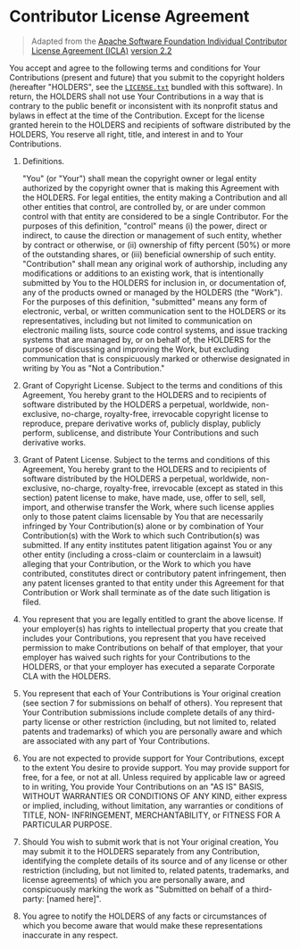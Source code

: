 # Contributor License Agreement

> Adapted from the [Apache Software Foundation Individual Contributor License Agreement (ICLA)](https://www.apache.org/licenses/contributor-agreements.html) [version 2.2](https://www.apache.org/licenses/icla.pdf)

You accept and agree to the following terms and conditions for Your
Contributions (present and future) that you submit to the copyright
holders (hereafter "HOLDERS", see the [`LICENSE.txt`](../../LICENSE.txt)
bundled with this software). In return, the HOLDERS shall not use
Your Contributions in a way that is contrary to the public benefit or
inconsistent with its nonprofit status and bylaws in effect at the
time of the Contribution. Except for the license granted herein to
the HOLDERS and recipients of software distributed by the HOLDERS,
You reserve all right, title, and interest in and to Your Contributions.

1. Definitions.

    "You" (or "Your") shall mean the copyright owner or legal entity
    authorized by the copyright owner that is making this Agreement
    with the HOLDERS. For legal entities, the entity making a
    Contribution and all other entities that control, are controlled
    by, or are under common control with that entity are considered to
    be a single Contributor. For the purposes of this definition,
    "control" means (i) the power, direct or indirect, to cause the
    direction or management of such entity, whether by contract or
    otherwise, or (ii) ownership of fifty percent (50%) or more of the
    outstanding shares, or (iii) beneficial ownership of such entity.
    "Contribution" shall mean any original work of authorship,
    including any modifications or additions to an existing work, that
    is intentionally submitted by You to the HOLDERS for inclusion
    in, or documentation of, any of the products owned or managed by
    the HOLDERS (the "Work"). For the purposes of this definition,
    "submitted" means any form of electronic, verbal, or written
    communication sent to the HOLDERS or its representatives,
    including but not limited to communication on electronic mailing
    lists, source code control systems, and issue tracking systems that
    are managed by, or on behalf of, the HOLDERS for the purpose of
    discussing and improving the Work, but excluding communication that
    is conspicuously marked or otherwise designated in writing by You
    as "Not a Contribution."

2. Grant of Copyright License. Subject to the terms and conditions of
    this Agreement, You hereby grant to the HOLDERS and to
    recipients of software distributed by the HOLDERS a perpetual,
    worldwide, non-exclusive, no-charge, royalty-free, irrevocable
    copyright license to reproduce, prepare derivative works of,
    publicly display, publicly perform, sublicense, and distribute Your
    Contributions and such derivative works.

3. Grant of Patent License. Subject to the terms and conditions of
    this Agreement, You hereby grant to the HOLDERS and to
    recipients of software distributed by the HOLDERS a perpetual,
    worldwide, non-exclusive, no-charge, royalty-free, irrevocable
    (except as stated in this section) patent license to make, have
    made, use, offer to sell, sell, import, and otherwise transfer the
    Work, where such license applies only to those patent claims
    licensable by You that are necessarily infringed by Your
    Contribution(s) alone or by combination of Your Contribution(s)
    with the Work to which such Contribution(s) was submitted. If any
    entity institutes patent litigation against You or any other entity
    (including a cross-claim or counterclaim in a lawsuit) alleging
    that your Contribution, or the Work to which you have contributed,
    constitutes direct or contributory patent infringement, then any
    patent licenses granted to that entity under this Agreement for
    that Contribution or Work shall terminate as of the date such
    litigation is filed.

4. You represent that you are legally entitled to grant the above
    license. If your employer(s) has rights to intellectual property
    that you create that includes your Contributions, you represent
    that you have received permission to make Contributions on behalf
    of that employer, that your employer has waived such rights for
    your Contributions to the HOLDERS, or that your employer has
    executed a separate Corporate CLA with the HOLDERS.

5. You represent that each of Your Contributions is Your original
    creation (see section 7 for submissions on behalf of others). You
    represent that Your Contribution submissions include complete
    details of any third-party license or other restriction (including,
    but not limited to, related patents and trademarks) of which you
    are personally aware and which are associated with any part of Your
    Contributions.

6. You are not expected to provide support for Your Contributions,
    except to the extent You desire to provide support. You may provide
    support for free, for a fee, or not at all. Unless required by
    applicable law or agreed to in writing, You provide Your
    Contributions on an "AS IS" BASIS, WITHOUT WARRANTIES OR CONDITIONS
    OF ANY KIND, either express or implied, including, without
    limitation, any warranties or conditions of TITLE, NON-
    INFRINGEMENT, MERCHANTABILITY, or FITNESS FOR A PARTICULAR PURPOSE.

7. Should You wish to submit work that is not Your original creation,
    You may submit it to the HOLDERS separately from any
    Contribution, identifying the complete details of its source and of
    any license or other restriction (including, but not limited to,
    related patents, trademarks, and license agreements) of which you
    are personally aware, and conspicuously marking the work as
    "Submitted on behalf of a third-party: [named here]".

8. You agree to notify the HOLDERS of any facts or circumstances of
    which you become aware that would make these representations
    inaccurate in any respect.
